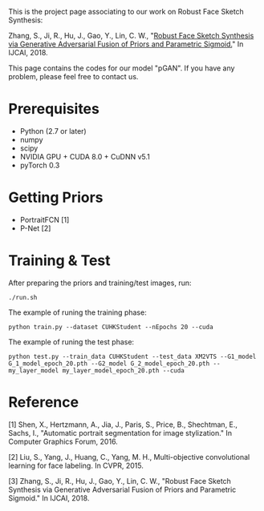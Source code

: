 This is the project page associating to our work on Robust Face Sketch Synthesis:

Zhang, S., Ji, R., Hu, J., Gao, Y., Lin, C. W., "<a href=https://www.ijcai.org/proceedings/2018/0162.pdf>Robust Face Sketch Synthesis via Generative Adversarial Fusion of Priors and Parametric Sigmoid.</a>" In IJCAI, 2018.

This page contains the codes for our model "pGAN". If you have any problem, please feel free to contact us.

# Prerequisites

* Python (2.7 or later)
* numpy
* scipy
* NVIDIA GPU + CUDA 8.0 + CuDNN v5.1
* pyTorch 0.3

# Getting Priors

* PortraitFCN [1]
* P-Net [2]

# Training & Test

After preparing the priors and training/test images, run:
```
./run.sh
```
The example of runing the training phase:
```
python train.py --dataset CUHKStudent --nEpochs 20 --cuda
```
The example of runing the test phase:
```
python test.py --train_data CUHKStudent --test_data XM2VTS --G1_model G_1_model_epoch_20.pth --G2_model G_2_model_epoch_20.pth --my_layer_model my_layer_model_epoch_20.pth --cuda
```

# Reference

[1] Shen, X., Hertzmann, A., Jia, J., Paris, S., Price, B., Shechtman, E., Sachs, I., "Automatic portrait segmentation for image stylization." In Computer Graphics Forum, 2016.

[2] Liu, S., Yang, J., Huang, C., Yang, M. H., Multi-objective convolutional learning for face labeling. In CVPR, 2015.

[3] Zhang, S., Ji, R., Hu, J., Gao, Y., Lin, C. W., "Robust Face Sketch Synthesis via Generative Adversarial Fusion of Priors and Parametric Sigmoid." In IJCAI, 2018.